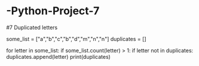 # -Python-Project-7
#7 Duplicated letters

 some_list = ["a","b","c","b","d","m","n","n"]
duplicates = []

for letter in some_list:
    if some_list.count(letter) > 1:
        if letter not in duplicates:
            duplicates.append(letter)
print(duplicates)
